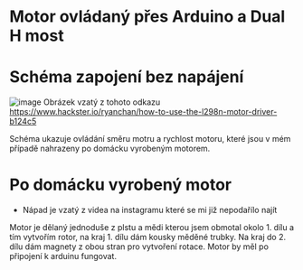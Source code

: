 # Motor ovládaný přes Arduino a Dual H most
# Schéma zapojení bez napájení
![image](https://github.com/Jahnic35/JahnaO2/assets/154455998/a731dbcd-69c5-46b2-b231-a5fbf07d5ee9)
 Obrázek vzatý z tohoto odkazu https://www.hackster.io/ryanchan/how-to-use-the-l298n-motor-driver-b124c5 

Schéma ukazuje ovládání směru motru a rychlost motoru, které jsou v mém případě nahrazeny po domácku vyrobeným motorem.

# Po domácku vyrobený motor 

* Nápad je vzatý z videa na instagramu které se mi již nepodařílo najít

Motor je dělaný jednoduše z plstu a mědi kterou jsem obmotal okolo 1. dílu a tím vytvořím rotor, na kraj 1. dílu dám kousky měděné trubky.
Na kraj do 2. dílu dám magnety z obou stran pro vytvoření rotace. Motor by měl po připojení k arduinu fungovat.
